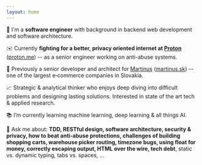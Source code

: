 ```yaml
---
layout: home
---
```


👋 I'm a **software engineer** with background in backend web development and software architecture.

✉️ Currently **fighting for a better, privacy oriented internet at [Proton](https://www.linkedin.com/company/protonprivacy/)** ([proton.me](https://proton.me)) -- as a senior engineer working on anti-abuse systems.

🛒 Previously a senior developer and architect for [Martinus](https://www.linkedin.com/company/martinus-sk/) ([martinus.sk](https://www.martinus.sk)) -- one of the largest e&#8209;commerce companies in Slovakia.

📈 Strategic & analytical thinker who enjoys deep diving into difficult problems and designing lasting solutions. Interested in state of the art tech & applied research.

📚 I’m currently learning machine learning, deep learning & all things AI.

💬 Ask me about: **TDD, RESTful design, software architecture, security & privacy, how to beat anti-abuse protections, challenges of building shopping carts, warehouse picker routing, timezone bugs, using float for money, correctly escaping output, HTML over the wire, tech debt**, static vs. dynamic typing, tabs vs. spaces, ...
